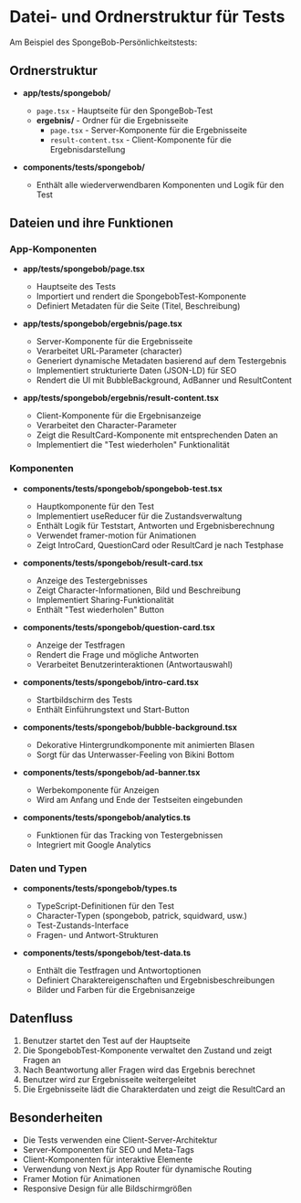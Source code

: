 # Datei- und Ordnerstruktur für Tests

Am Beispiel des SpongeBob-Persönlichkeitstests:

## Ordnerstruktur

- **app/tests/spongebob/**

  - `page.tsx` - Hauptseite für den SpongeBob-Test
  - **ergebnis/** - Ordner für die Ergebnisseite
    - `page.tsx` - Server-Komponente für die Ergebnisseite
    - `result-content.tsx` - Client-Komponente für die Ergebnisdarstellung

- **components/tests/spongebob/**
  - Enthält alle wiederverwendbaren Komponenten und Logik für den Test

## Dateien und ihre Funktionen

### App-Komponenten

- **app/tests/spongebob/page.tsx**

  - Hauptseite des Tests
  - Importiert und rendert die SpongebobTest-Komponente
  - Definiert Metadaten für die Seite (Titel, Beschreibung)

- **app/tests/spongebob/ergebnis/page.tsx**

  - Server-Komponente für die Ergebnisseite
  - Verarbeitet URL-Parameter (character)
  - Generiert dynamische Metadaten basierend auf dem Testergebnis
  - Implementiert strukturierte Daten (JSON-LD) für SEO
  - Rendert die UI mit BubbleBackground, AdBanner und ResultContent

- **app/tests/spongebob/ergebnis/result-content.tsx**
  - Client-Komponente für die Ergebnisanzeige
  - Verarbeitet den Character-Parameter
  - Zeigt die ResultCard-Komponente mit entsprechenden Daten an
  - Implementiert die "Test wiederholen" Funktionalität

### Komponenten

- **components/tests/spongebob/spongebob-test.tsx**

  - Hauptkomponente für den Test
  - Implementiert useReducer für die Zustandsverwaltung
  - Enthält Logik für Teststart, Antworten und Ergebnisberechnung
  - Verwendet framer-motion für Animationen
  - Zeigt IntroCard, QuestionCard oder ResultCard je nach Testphase

- **components/tests/spongebob/result-card.tsx**

  - Anzeige des Testergebnisses
  - Zeigt Character-Informationen, Bild und Beschreibung
  - Implementiert Sharing-Funktionalität
  - Enthält "Test wiederholen" Button

- **components/tests/spongebob/question-card.tsx**

  - Anzeige der Testfragen
  - Rendert die Frage und mögliche Antworten
  - Verarbeitet Benutzerinteraktionen (Antwortauswahl)

- **components/tests/spongebob/intro-card.tsx**

  - Startbildschirm des Tests
  - Enthält Einführungstext und Start-Button

- **components/tests/spongebob/bubble-background.tsx**

  - Dekorative Hintergrundkomponente mit animierten Blasen
  - Sorgt für das Unterwasser-Feeling von Bikini Bottom

- **components/tests/spongebob/ad-banner.tsx**

  - Werbekomponente für Anzeigen
  - Wird am Anfang und Ende der Testseiten eingebunden

- **components/tests/spongebob/analytics.ts**
  - Funktionen für das Tracking von Testergebnissen
  - Integriert mit Google Analytics

### Daten und Typen

- **components/tests/spongebob/types.ts**

  - TypeScript-Definitionen für den Test
  - Character-Typen (spongebob, patrick, squidward, usw.)
  - Test-Zustands-Interface
  - Fragen- und Antwort-Strukturen

- **components/tests/spongebob/test-data.ts**
  - Enthält die Testfragen und Antwortoptionen
  - Definiert Charaktereigenschaften und Ergebnisbeschreibungen
  - Bilder und Farben für die Ergebnisanzeige

## Datenfluss

1. Benutzer startet den Test auf der Hauptseite
2. Die SpongebobTest-Komponente verwaltet den Zustand und zeigt Fragen an
3. Nach Beantwortung aller Fragen wird das Ergebnis berechnet
4. Benutzer wird zur Ergebnisseite weitergeleitet
5. Die Ergebnisseite lädt die Charakterdaten und zeigt die ResultCard an

## Besonderheiten

- Die Tests verwenden eine Client-Server-Architektur
- Server-Komponenten für SEO und Meta-Tags
- Client-Komponenten für interaktive Elemente
- Verwendung von Next.js App Router für dynamische Routing
- Framer Motion für Animationen
- Responsive Design für alle Bildschirmgrößen
